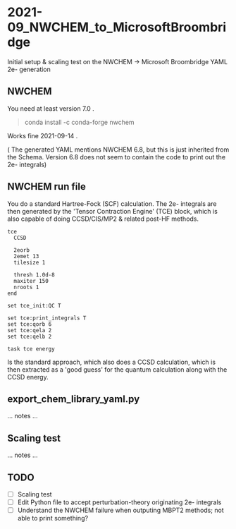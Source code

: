 # 2021-09_NWCHEM_to_MicrosoftBroombridge
Initial setup &amp; scaling test on the NWCHEM -> Microsoft Broombridge YAML 2e- generation

## NWCHEM

You need at least version 7.0 .

> conda install -c conda-forge nwchem

Works fine 2021-09-14 .

( The generated YAML mentions NWCHEM 6.8, but this is just inherited from the Schema. Version 6.8 does not seem to contain the code to print out the 2e- integrals)

## NWCHEM run file

You do a standard Hartree-Fock (SCF) calculation. 
The 2e- integrals are then generated by the 'Tensor Contraction Engine' (TCE) block, which is also capable of doing CCSD/CIS/MP2 & related post-HF methods. 

```
tce
  CCSD 

  2eorb
  2emet 13
  tilesize 1

  thresh 1.0d-8
  maxiter 150
  nroots 1 
end

set tce_init:QC T

set tce:print_integrals T
set tce:qorb 6 
set tce:qela 2 
set tce:qelb 2

task tce energy
```

Is the standard approach, which also does a CCSD calculation, which is then extracted as a 'good guess' for the quantum calculation along with the CCSD energy.

## export_chem_library_yaml.py

... notes ...

## Scaling test

... notes ...

## TODO

 - [ ] Scaling test
 - [ ] Edit Python file to accept perturbation-theory originating 2e- integrals
 - [ ] Understand the NWCHEM failure when outputing MBPT2 methods; not able to print something?
